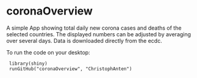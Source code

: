 # coronaOverview

A simple App showing total daily new corona cases and deaths of the selected countries. 
The displayed numbers can be adjusted by averaging over several days. 
Data is downloaded directly from the ecdc.

To run the code on your desktop:
```
 library(shiny)    
 runGitHub("coronaOverview", "ChristophAnten") 
```
